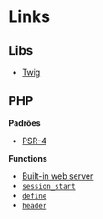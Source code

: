 # Links

## Libs
  - [Twig](https://twig.symfony.com/) 


## PHP

**Padrões**

  - [PSR-4](https://www.php-fig.org/psr/psr-4/)

**Functions**
 
  - [Built-in web server](https://www.php.net/manual/en/features.commandline.webserver.php)
  - [`session_start`](https://www.php.net/manual/en/function.session-start.php)
  - [`define`](https://www.php.net/manual/en/function.define.php)
  - [`header`](https://www.php.net/manual/en/function.header.php)